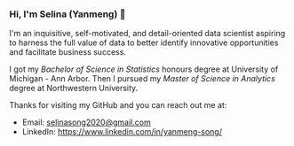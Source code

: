 ### Hi, I'm Selina (Yanmeng) 👋

I'm an inquisitive, self-motivated, and detail-oriented data scientist aspiring to harness the full value of data to better identify innovative opportunities and facilitate business success.

I got my *Bachelor of Science in Statistics* honours degree at University of Michigan - Ann Arbor. Then I pursued my *Master of Science in Analytics* degree at Northwestern University. 

Thanks for visiting my GitHub and you can reach out me at:

- Email: selinasong2020@gmail.com
- LinkedIn: https://www.linkedin.com/in/yanmeng-song/


<!--
**yanmsong/yanmsong** is a ✨ _special_ ✨ repository because its `README.md` (this file) appears on your GitHub profile.
